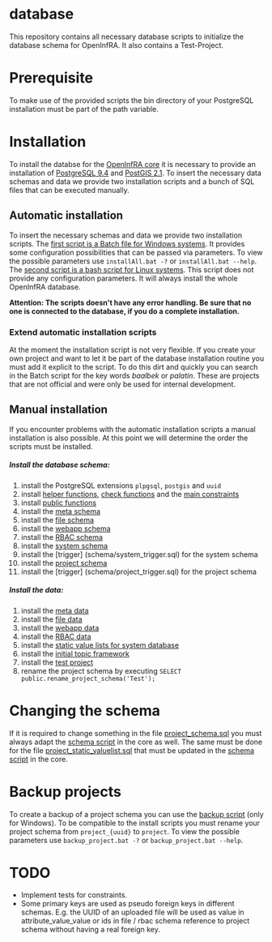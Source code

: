 # database
This repository contains all necessary database scripts to initialize the database schema for OpenInfRA. It also contains a Test-Project.

# Prerequisite
To make use of the provided scripts the bin directory of your PostgreSQL installation must be part of the path variable.

# Installation
To install the databse for the [OpenInfRA core](https://github.com/OpenInfRA/core) it is necessary to provide an installation of [PostgreSQL 9.4](http://www.postgresql.org/) and [PostGIS 2.1](http://postgis.net/). To insert the necessary data schemas and data we provide two installation scripts and a bunch of SQL files that can be executed manually. 

## Automatic installation
To insert the necessary schemas and data we provide two installation scripts. The [first script is a Batch file for Windows systems](installAll.bat). It provides some configuration possibilities that can be passed via parameters. To view the possible parameters use `installAll.bat -?` or `installAll.bat --help`. The [second script is a bash script for Linux systems](installAll.sh). This script does not provide any configuration parameters. It will always install the whole OpenInfRA database.

**Attention: The scripts doesn't have any error handling. Be sure that no one is connected to the database, if you do a complete installation.**

### Extend automatic installation scripts
At the moment the installation script is not very flexible. If you create your own project and want to let it be part of the database installation routine you must add it explicit to the script. To do this dirt and quickly you can search in the Batch script for the key words _baalbek_ or _palatin_. These are projects that are not official and were only be used for internal development.

## Manual installation
If you encounter problems with the automatic installation scripts a manual installation is also possible. At this point we will determine the order the scripts must be installed.

##### Install the database schema:
1. install the PostgreSQL extensions `plpgsql`, `postgis` and `uuid`
2. install [helper functions](schema/constraint_helper_functions.sql), [check functions](schema/constraint_check_functions.sql) and the [main constraints](schema/constraint_main.sql)
3. install [public functions](schema/public_functions.sql)
4. install the [meta schema](schema/meta_database_schema.sql)
5. install the [file schema](schema/file_schema.sql)
6. install the [webapp schema](schema/webapp_schema.sql)
7. install the [RBAC schema](schema/rbac_schema.sql)
8. install the [system schema](schema/system_schema.sql)
9. install the [trigger] (schema/system_trigger.sql) for the system schema
10. install the [project schema](schema/project_schema.sql)
11. install the [trigger] (schema/project_trigger.sql) for the project schema

##### Install the data:
1. install the [meta data](data/meta_data.sql)
2. install the [file data](data/file_data.sql)
3. install the [webapp data](data/webapp_data.sql)
4. install the [RBAC data](data/rbac_data.sql)
5. install the [static value lists for system database](data/system_static_valuelist.sql)
6. install the [initial topic framework](data/system_initial_topic_framework.sql)
7. install the [test project](data/test.sql)
8. rename the project schema by executing `SELECT public.rename_project_schema('Test');`

# Changing the schema
If it is required to change something in the file [project_schema.sql](schema/project_schema.sql) you must always adapt the [schema script](https://github.com/OpenInfRA/core/blob/master/openinfra_core/src/main/resources/de/btu/openinfra/backend/sql/project_schema.sql) in the core as well. The same must be done for the file [project_static_valuelist.sql](schema/project_static_valuelist.sql) that must be updated in the [schema script](https://github.com/OpenInfRA/core/blob/master/openinfra_core/src/main/resources/de/btu/openinfra/backend/sql/project_static_valuelist.sql) in the core.

# Backup projects
To create a backup of a project schema you can use the [backup script](backup_project.bat) (only for Windows). To be compatible to the install scripts you must rename your project schema from `project_{uuid}` to `project`. To view the possible parameters use `backup_project.bat -?` or `backup_project.bat --help`.

# TODO
- Implement tests for constraints.
- Some primary keys are used as pseudo foreign keys in different schemas. E.g. the UUID of an uploaded file will be used as value in attribute_value_value or ids in file / rbac schema reference to project schema without having a real foreign key.
